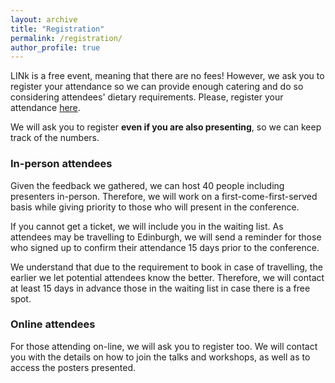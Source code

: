```yaml
---
layout: archive
title: "Registration"
permalink: /registration/
author_profile: true
---
```


LINk is a free event, meaning that there are no fees! However, we ask you to register your attendance so we can provide enough catering and do so considering attendees' dietary requirements.
Please, register your attendance [here](https://edinburgh.eu.qualtrics.com/jfe/form/SV_eERqASwMp3ZExWC). 

We will ask you to register **even if you are also presenting**, so we can keep track of the numbers.

### In-person attendees

Given the feedback we gathered, we can host 40 people including presenters in-person. Therefore, we will work on a first-come-first-served basis while giving priority to those who will present in the conference.

If you cannot get a ticket, we will include you in the waiting list. As attendees may be travelling to Edinburgh, we will send a reminder for those who signed up to confirm their attendance 15 days prior to the conference. 

We understand that due to the requirement to book in case of travelling, the earlier we let potential attendees know the better. Therefore, we will contact at least 15 days in advance those in the waiting list in case there is a free spot.  

### Online attendees

For those attending on-line, we will ask you to register too. We will contact you with the details on how to join the talks and workshops, as well as to access the posters presented.
